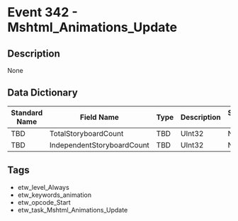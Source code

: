 # Event 342 - Mshtml_Animations_Update

## Description
None

## Data Dictionary
|Standard Name|Field Name|Type|Description|Sample Value|
|---|---|---|---|---|
|TBD|TotalStoryboardCount|TBD|UInt32|None|None|
|TBD|IndependentStoryboardCount|TBD|UInt32|None|None|

## Tags
* etw_level_Always
* etw_keywords_animation
* etw_opcode_Start
* etw_task_Mshtml_Animations_Update